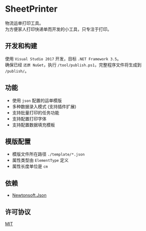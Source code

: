 # SheetPrinter
物流运单打印工具。<br>
为方便家人打印快递单而开发的小工具，只专注于打印。

## 开发和构建
使用 `Visual Studio 2017` 开发，目标 `.NET Framework 3.5`。<br>
确保已经 `还原 NuGet`，执行 `/tool/publish.ps1`，完整程序文件将生成到 `/publish/`。

## 功能
- 使用 `json` 配置的运单模版
- 多种数据录入模式 (支持插件扩展)
- 支持批量打印的任务功能
- 支持配置打印字体
- 支持配置数据填充模板

## 模版配置
- 模版文件所在路径 `./template/*.json`
- 属性类型由 `ElementType` 定义
- 属性长度单位是 `cm`

## 依赖
- [Newtonsoft.Json](https://github.com/JamesNK/Newtonsoft.Json)

## 许可协议
[MIT](https://github.com/ZSkycat/SheetPrintTool/blob/master/LICENSE)
